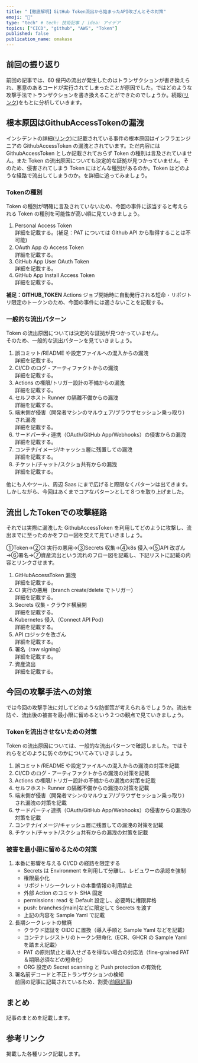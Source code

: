 ```yaml
---
title: "【徹底解明】GitHub Token流出から始まったAPI改ざんとその対策"
emoji: "🔐"
type: "tech" # tech: 技術記事 / idea: アイデア
topics: ["CICD", "github", "AWS", "Token"]
published: false
publication_name: omakase
---
```


## 前回の振り返り

前回の記事では、60 億円の流出が発生したのはトランザクションが書き換えられ、悪意のあるコードが実行されてしまったことが原因でした。ではどのような攻撃手法でトランザクションを書き換えることができたのでしょうか。続報([リンク](https://www.kiln.fi/post/kiln-sabisunozai-jia-dong-oyobisekiyuriteiinsidentoniguan-suruqing-bao))をもとに分析していきます。

## 根本原因はGithubAccessTokenの漏洩

インシデントの詳細([リンク](https://www.kiln.fi/post/kiln-sabisunozai-jia-dong-oyobisekiyuriteiinsidentoniguan-suruqing-bao))に記載されている事件の根本原因はインフラエンジニアの GithubAccessToken の漏洩とされています。ただ内容には GithubAccessToken としか記載されておらず Token の種別は言及されていません。また Token の流出原因についても決定的な証拠が見つかっていません。そのため、侵害されてしまう Token にはどんな種別があるのか。Token はどのような経路で流出してしまうのか。を詳細に追ってみましょう。

### Tokenの種別

Token の種別が明確に言及されていないため、今回の事件に該当すると考えられる Token の種別を可能性が高い順に見ていきましょう。

1. Personal Access Token  
   詳細を記載する。(補足：PAT については Github API から取得することは不可能)
1. OAuth App の Access Token  
   詳細を記載する。
1. GitHub App User OAuth Token  
   詳細を記載する。
1. GitHub App Install Access Token  
   詳細を記載する。

**補足：GITHUB_TOKEN**
Actions ジョブ開始時に自動発行される短命・リポジトリ限定のトークンのため、今回の事件には適さないことを記載する。

### 一般的な流出パターン

Token の流出原因については決定的な証拠が見つかっていません。  
そのため、一般的な流出パターンを見ていきましょう。

1. 誤コミット/README や設定ファイルへの混入からの漏洩  
   詳細を記載する。
1. CI/CD のログ・アーティファクトからの漏洩  
   詳細を記載する。
1. Actions の権限/トリガー設計の不備からの漏洩  
   詳細を記載する。
1. セルフホスト Runner の隔離不備からの漏洩  
   詳細を記載する。
1. 端末側が侵害（開発者マシンのマルウェア/ブラウザセッション乗っ取り）され漏洩  
   詳細を記載する。
1. サードパーティ連携（OAuth/GitHub App/Webhooks）の侵害からの漏洩  
   詳細を記載する。
1. コンテナ/イメージ/キャッシュ層に残置しての漏洩  
   詳細を記載する。
1. チケット/チャット/スクショ共有からの漏洩  
   詳細を記載する。

他にも人やツール、周辺 Saas にまで広げると際限なくパターンは出てきます。しかしながら、今回はあくまでコアなパターンとして８つを取り上げました。

## 流出したTokenでの攻撃経路

それでは実際に漏洩した GithubAccessToken を利用してどのように攻撃し、流出までに至ったのかをフロー図を交えて見ていきましょう。

①Token→②CI 実行の悪用→③Secrets 収集→④k8s 侵入→⑤API 改ざん→⑥署名→⑦資産流出という流れのフロー図を記載し、下記リストに記載の内容とリンクさせます。

1. GitHubAccessToken 漏洩  
   詳細を記載する。
1. CI 実行の悪用（branch create/delete でトリガー）  
   詳細を記載する。
1. Secrets 収集・クラウド横展開  
   詳細を記載する。
1. Kubernetes 侵入（Connect API Pod）  
   詳細を記載する。
1. API ロジックを改ざん  
   詳細を記載する。
1. 署名（raw signing）  
   詳細を記載する。
1. 資産流出  
   詳細を記載する。

## 今回の攻撃手法への対策

では今回の攻撃手法に対してどのような防御策が考えられるでしょうか。流出を防ぐ、流出後の被害を最小限に留めるという２つの観点で見ていきましょう。

### Tokenを流出させないための対策

Token の流出原因については、一般的な流出パターンで確認しました。ではそれらをどのように防ぐのかについてみていきましょう。

1. 誤コミット/README や設定ファイルへの混入からの漏洩の対策を記載
1. CI/CD のログ・アーティファクトからの漏洩の対策を記載
1. Actions の権限/トリガー設計の不備からの漏洩の対策を記載
1. セルフホスト Runner の隔離不備からの漏洩の対策を記載
1. 端末側が侵害（開発者マシンのマルウェア/ブラウザセッション乗っ取り）され漏洩の対策を記載
1. サードパーティ連携（OAuth/GitHub App/Webhooks）の侵害からの漏洩の対策を記載
1. コンテナ/イメージ/キャッシュ層に残置しての漏洩の対策を記載
1. チケット/チャット/スクショ共有からの漏洩の対策を記載

### 被害を最小限に留めるための対策

1. 本番に影響を与える CI/CD の経路を限定する
   - Secrets は Environment を利用して分離し、レビュワーの承認を強制
   - 権限最小化
   - リポジトリシークレットの本番情報の利用禁止
   - 外部 Action のコミット SHA 固定
   - permissions: read を Default 設定し、必要時に権限昇格
   - push: branches:[main]などに限定して Secrets を渡す
   - 上記の内容を Sample Yaml で記載
1. 長期シークレットの撤廃
   - クラウド認証を OIDC に置換（導入手順と Sample Yaml などを記載）
   - コンテナレジストリのトークン短命化（ECR、GHCR の Sample Yaml を踏まえ記載）
   - PAT の原則禁止と導入せざるを得ない場合の対応法（fine-grained PAT＆期限必須などの短命化）
   - ORG 設定の Secret scanning と Push protection の有効化
1. 署名前デコードと不正トランザクションの検知  
   前回の記事に記載されているため、割愛([前回記事](https://zenn.dev/omakase/articles/b2e85e51ca45ef))

## まとめ

記事のまとめを記載します。

## 参考リンク

掲載した各種リンク記載します。
